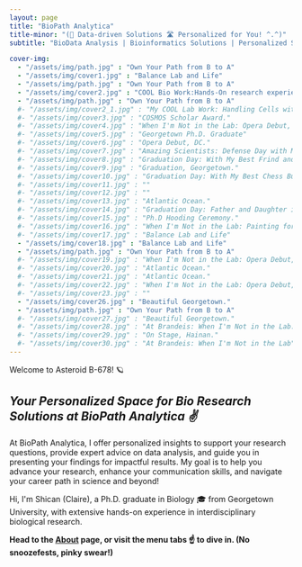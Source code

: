 ```yaml
---
layout: page
title: "BioPath Analytica"
title-minor: "(🧬 Data-driven Solutions 🛣 Personalized for You! ^.^)"
subtitle: "BioData Analysis | Bioinformatics Solutions | Personalized Strategy to Empower Your Communication with PIs, Collaborators, and Yourself"

cover-img:
  - "/assets/img/path.jpg" : "Own Your Path from B to A"
  - "/assets/img/cover1.jpg" : "Balance Lab and Life"
  - "/assets/img/path.jpg" : "Own Your Path from B to A"
  - "/assets/img/cover2.jpg" : "COOL Bio Work:Hands-On research experience"
  - "/assets/img/path.jpg" : "Own Your Path from B to A"
  #- "/assets/img/cover2_1.jpg" : "My COOL Lab Work: Handling Cells with Liquid Nitrogen"
  #- "/assets/img/cover3.jpg" : "COSMOS Scholar Award."
  #- "/assets/img/cover4.jpg" : "When I'm Not in the Lab: Opera Debut, DC."
  #- "/assets/img/cover5.jpg" : "Georgetown Ph.D. Graduate"
  #- "/assets/img/cover6.jpg" : "Opera Debut, DC."
  #- "/assets/img/cover7.jpg" : "Amazing Scientists: Defense Day with My Multidisciplinary Committee at Georgetown"
  #- "/assets/img/cover8.jpg" : "Graduation Day: With My Best Frind and Colleague."
  #- "/assets/img/cover9.jpg" : "Graduation, Georgetown."
  #- "/assets/img/cover10.jpg" : "Graduation Day: With My Best Chess Buddy at Georgetown."
  #- "/assets/img/cover11.jpg" : ""
  #- "/assets/img/cover12.jpg" : ""
  #- "/assets/img/cover13.jpg" : "Atlantic Ocean."
  #- "/assets/img/cover14.jpg" : "Graduation Day: Father and Daughter in Front of Georgetown."
  #- "/assets/img/cover15.jpg" : "Ph.D Hooding Ceremony."
  #- "/assets/img/cover16.jpg" : "When I'm Not in the Lab: Painting for Fun."
  #- "/assets/img/cover17.jpg" : "Balance Lab and Life"
  - "/assets/img/cover18.jpg" : "Balance Lab and Life"
  - "/assets/img/path.jpg" : "Own Your Path from B to A"
  #- "/assets/img/cover19.jpg" : "When I'm Not in the Lab: Opera Debut, DC."
  #- "/assets/img/cover20.jpg" : "Atlantic Ocean."
  #- "/assets/img/cover21.jpg" : "Atlantic Ocean."
  #- "/assets/img/cover22.jpg" : "When I'm Not in the Lab: Opera Debut, DC."
  #- "/assets/img/cover23.jpg" : ""
  - "/assets/img/cover26.jpg" : "Beautiful Georgetown."
  - "/assets/img/path.jpg" : "Own Your Path from B to A"
  #- "/assets/img/cover27.jpg" : "Beautiful Georgetown."
  #- "/assets/img/cover28.jpg" : "At Brandeis: When I'm Not in the Lab."
  #- "/assets/img/cover29.jpg" : "On Stage, Hainan."
  #- "/assets/img/cover30.jpg" : "At Brandeis: When I'm Not in the Lab"
---
```

Welcome to Asteroid B-678! 🪐
## *Your Personalized Space for Bio Research Solutions at BioPath Analytica ✌️*

At BioPath Analytica, I offer personalized insights to support your research questions, provide expert advice on data analysis, and guide you in presenting your findings for impactful results. My goal is to help you advance your research, enhance your communication skills, and navigate your career path in science and beyond!

Hi, I'm Shican (Claire), a Ph.D. graduate in Biology 🎓 from Georgetown University, with extensive hands-on experience in interdisciplinary biological research.   

**Head to the [**About**](about) page, or visit the **menu tabs ☝️** to dive in. (No snoozefests, pinky swear!)**
